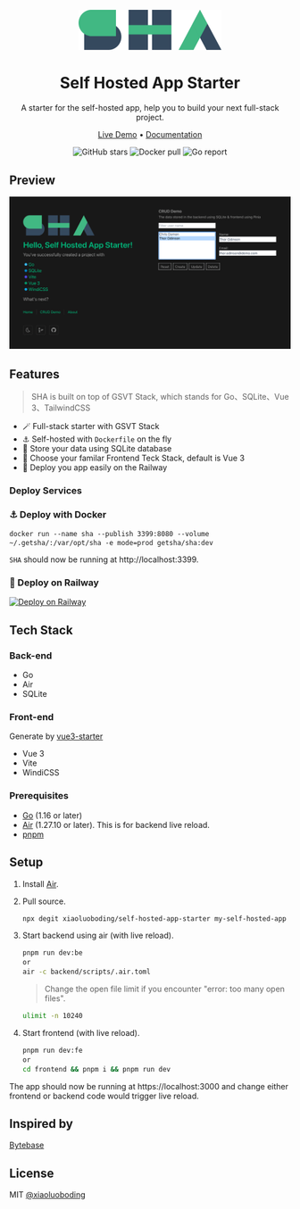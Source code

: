 <p align="center">
  <a href="https://github.com/xiaoluoboding/self-hosted-app-starter">
    <img src="/public/logo-sha.svg" width="256">
  </a>
</p>

<h1 align="center">Self Hosted App Starter</h1>

<p align="center">A starter for the self-hosted app, help you to build your next full-stack project.</p>

<p align="center">
  <a href="https://self-hosted-app-starter.up.railway.app/">Live Demo</a> •
  <a href="https://xiaoluoboding.github.io/self-hosted-app-starter/">Documentation</a>
</p>

<p align="center">
  <img alt="GitHub stars" src="https://img.shields.io/github/stars/xiaoluoboding/self-hosted-app-starter" />
  <img alt="Docker pull" src="https://img.shields.io/docker/pulls/getsha/sha.svg" />
  <img alt="Go report" src="https://goreportcard.com/badge/github.com/xiaoluoboding/self-hosted-app-starter" />
</p>

## Preview

![Preview](public/preview.png)

## Features

> SHA is built on top of GSVT Stack, which stands for Go、SQLite、Vue 3、TailwindCSS

- 🪄 Full-stack starter with GSVT Stack
- ⚓️ Self-hosted with `Dockerfile` on the fly
- 💾 Store your data using SQLite database
- 🖖 Choose your familar Frontend Teck Stack, default is Vue 3
- 🚄 Deploy you app easily on the Railway

### Deploy Services

### ⚓️ Deploy with Docker

```docker
docker run --name sha --publish 3399:8080 --volume ~/.getsha/:/var/opt/sha -e mode=prod getsha/sha:dev
```

`SHA` should now be running at http://localhost:3399.

### 🚄 Deploy on Railway

[![Deploy on Railway](https://railway.app/button.svg)](https://railway.app/new/template/prX7No?referralCode=UEM9NF)

## Tech Stack

### Back-end

- Go
- Air
- SQLite

### Front-end

Generate by [vue3-starter](https://github.com/xiaoluoboding/vue3-starter)

- Vue 3
- Vite
- WindiCSS

### Prerequisites

- [Go](https://golang.org/doc/install) (1.16 or later)
- [Air](https://github.com/cosmtrek/air#installation) (1.27.10 or later). This is for backend live reload.
- [pnpm](https://pnpm.io/installation)

## Setup

1. Install [Air](https://github.com/cosmtrek/air#installation).

2. Pull source.

   ```bash
   npx degit xiaoluoboding/self-hosted-app-starter my-self-hosted-app
   ```

3. Start backend using air (with live reload).

   ```bash
   pnpm run dev:be
   or
   air -c backend/scripts/.air.toml
   ```

   > Change the open file limit if you encounter "error: too many open files".

   ```bash
   ulimit -n 10240
   ```

4. Start frontend (with live reload).

   ```bash
   pnpm run dev:fe
   or
   cd frontend && pnpm i && pnpm run dev
   ```

The app should now be running at https://localhost:3000 and change either frontend or backend code would trigger live reload.

## Inspired by

[Bytebase](https://github.com/bytebase/bytebase)

## License

MIT [@xiaoluoboding](https://github.com/xiaoluoboding)
